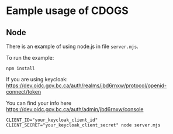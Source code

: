 # Eample usage of CDOGS

## Node

There is an example of using node.js in file `server.mjs`.

To run the example:

```
npm install
```

If you are using keycloak:
https://dev.oidc.gov.bc.ca/auth/realms/jbd6rnxw/protocol/openid-connect/token


You can find your info here
https://dev.oidc.gov.bc.ca/auth/admin/jbd6rnxw/console

```
CLIENT_ID="your_keycloak_client_id" CLIENT_SECRET="your_keycloak_client_secret" node server.mjs
```
